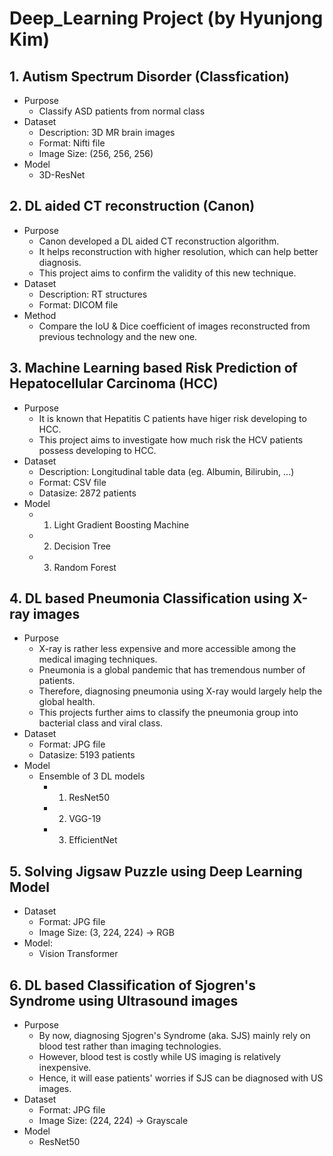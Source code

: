 # Deep_Learning Project (by Hyunjong Kim)

## **1. Autism Spectrum Disorder (Classfication)**
* Purpose
    * Classify ASD patients from normal class
* Dataset
    * Description: 3D MR brain images
    * Format: Nifti file
    * Image Size: (256, 256, 256)
* Model
    * 3D-ResNet

## **2. DL aided CT reconstruction (Canon)**
* Purpose
    * Canon developed a DL aided CT reconstruction algorithm.
    * It helps reconstruction with higher resolution, which can help better diagnosis.
    * This project aims to confirm the validity of this new technique.
* Dataset
    * Description: RT structures
    * Format: DICOM file
* Method
    * Compare the IoU & Dice coefficient of images reconstructed from previous technology and the new one.

## **3. Machine Learning based Risk Prediction of Hepatocellular Carcinoma (HCC)**
* Purpose
    * It is known that Hepatitis C patients have higer risk developing to HCC.
    * This project aims to investigate how much risk the HCV patients possess developing to HCC.
* Dataset
    * Description: Longitudinal table data (eg. Albumin, Bilirubin, ...)
    * Format: CSV file
    * Datasize: 2872 patients
* Model
    * 1. Light Gradient Boosting Machine
    * 2. Decision Tree
    * 3. Random Forest

## **4. DL based Pneumonia Classification using X-ray images**
* Purpose
    * X-ray is rather less expensive and more accessible among the medical imaging techniques.
    * Pneumonia is a global pandemic that has tremendous number of patients.
    * Therefore, diagnosing pneumonia using X-ray would largely help the global health.
    * This projects further aims to classify the pneumonia group into bacterial class and viral class.
* Dataset
    * Format: JPG file
    * Datasize: 5193 patients
* Model
    * Ensemble of 3 DL models
        * 1. ResNet50
        * 2. VGG-19
        * 3. EfficientNet

## **5. Solving Jigsaw Puzzle using Deep Learning Model**
* Dataset
    * Format: JPG file
    * Image Size: (3, 224, 224) -> RGB
* Model:
    * Vision Transformer

## **6. DL based Classification of Sjogren's Syndrome using Ultrasound images**
* Purpose
    * By now, diagnosing Sjogren's Syndrome (aka. SJS) mainly rely on blood test rather than imaging technologies.
    * However, blood test is costly while US imaging is relatively inexpensive.
    * Hence, it will ease patients' worries if SJS can be diagnosed with US images.
* Dataset
    * Format: JPG file
    * Image Size: (224, 224) -> Grayscale
* Model
    * ResNet50